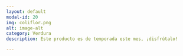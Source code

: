 ```yaml
---
layout: default
modal-id: 20
img: coliflor.png
alt: image-alt
category: Verdura
description: Este producto es de temporada este mes, ¡disfrútalo!

---
```


